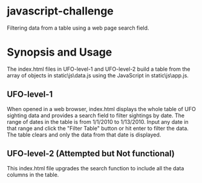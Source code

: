 # javascript-challenge
Filtering data from a table using a web page search field.

# Synopsis and Usage

The index.html files in UFO-level-1 and UFO-level-2 build a table from the array of objects in static\js\data.js using the JavaScript in static\js\app.js. 

## UFO-level-1

When opened in a web browser, index.html displays the whole table of UFO sighting data and provides a search field to filter sightings by date. The range of dates in the table is from 1/1/2010 to 1/13/2010. Input any date in that range and click the "Filter Table" button or hit enter to filter the data. The table clears and only the data from that date is displayed. 

## UFO-level-2 (Attempted but Not functional)

This index.html file upgrades the search function to include all the data columns in the table. 
